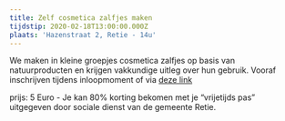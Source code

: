 ```yaml
---
title: Zelf cosmetica zalfjes maken
tijdstip: 2020-02-18T13:00:00.000Z
plaats: 'Hazenstraat 2, Retie - 14u'
---
```

We maken in kleine groepjes cosmetica zalfjes op basis van natuurproducten en krijgen vakkundige uitleg over hun gebruik. Vooraf inschrijven tijdens inloopmoment of via [deze link](https://www.cognitoforms.com/SchakelRetie/InschrijvingActiviteitSchakelRetie2)

prijs: 5 Euro - Je kan 80% korting bekomen met je “vrijetijds pas” uitgegeven door sociale dienst van de gemeente Retie.
